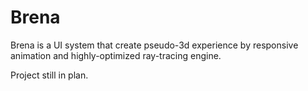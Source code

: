 # Brena

Brena is a UI system that create pseudo-3d experience by responsive animation and highly-optimized ray-tracing engine.

Project still in plan.